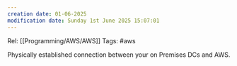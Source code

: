 ```yaml
---
creation date: 01-06-2025
modification date: Sunday 1st June 2025 15:07:01
---
```

Rel: [[Programming/AWS/AWS]]
Tags: #aws

Physically established connection between your on Premises DCs and AWS.
